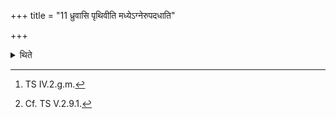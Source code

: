 +++
title = "11 ध्रुवासि पृथिवीति मध्येऽग्नेरुपदधाति"

+++

<details><summary>थिते</summary>

11. With dhruvāsi pr̥thivī...[^1] he places it (the fire-pan) in the central part of the fire(-altar-building site).[^2]  

[^1]: TS IV.2.g.m.  

[^2]: Cf. TS V.2.9.1.  
</details>
